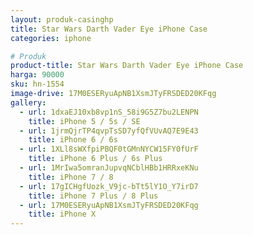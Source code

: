 ```yaml
---
layout: produk-casinghp
title: Star Wars Darth Vader Eye iPhone Case
categories: iphone

# Produk
product-title: Star Wars Darth Vader Eye iPhone Case
harga: 90000
sku: hn-1554
image-drive: 17M0ESERyuApNB1XsmJTyFRSDED20KFqg
gallery:
  - url: 1dxaEJ10xb8vp1nS_58i9G5Z7bu2LENPN
    title: iPhone 5 / 5s / SE
  - url: 1jrmQjrTP4qvpTsSD7yfQfVUvAQ7E9E43
    title: iPhone 6 / 6s
  - url: 1XLl8sWXfpiPBQF0tGMnNYCW15FY0fUrF
    title: iPhone 6 Plus / 6s Plus
  - url: 1MrIwa5omranJupvqNCblHBb1HRRxeKNu
    title: iPhone 7 / 8
  - url: 17gICHgfUozk_V9jc-bTt5lY1O_Y7irD7
    title: iPhone 7 Plus / 8 Plus
  - url: 17M0ESERyuApNB1XsmJTyFRSDED20KFqg
    title: iPhone X
---
```

